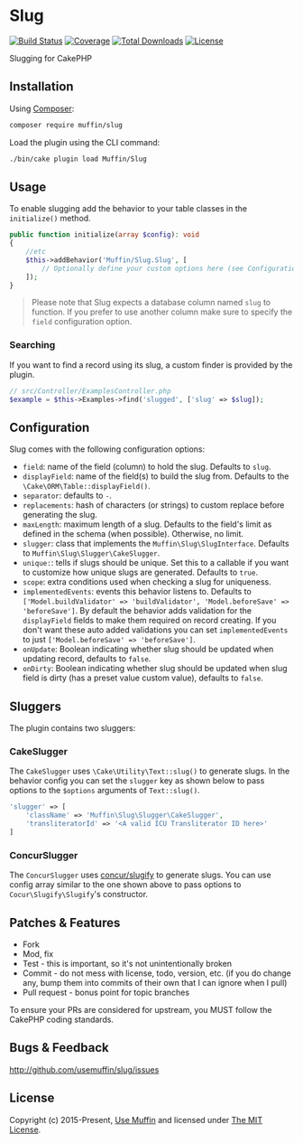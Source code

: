 # Slug

[![Build Status](https://img.shields.io/travis/UseMuffin/Slug/master.svg?style=flat-square)](https://travis-ci.org/UseMuffin/Slug)
[![Coverage](https://img.shields.io/codecov/c/github/UseMuffin/Slug/master.svg?style=flat-square)](https://codecov.io/github/UseMuffin/Slug)
[![Total Downloads](https://img.shields.io/packagist/dt/muffin/slug.svg?style=flat-square)](https://packagist.org/packages/muffin/slug)
[![License](https://img.shields.io/badge/license-MIT-blue.svg?style=flat-square)](LICENSE)

Slugging for CakePHP

## Installation

Using [Composer][composer]:

```bash
composer require muffin/slug
```

Load the plugin using the CLI command:

```bash
./bin/cake plugin load Muffin/Slug
```

## Usage
To enable slugging add the behavior to your table classes in the
`initialize()` method.

```php
public function initialize(array $config): void
{
    //etc
    $this->addBehavior('Muffin/Slug.Slug', [
        // Optionally define your custom options here (see Configuration)
    ]);
}
```

> Please note that Slug expects a database column named `slug` to function.
> If you prefer to use another column make sure to specify the `field`
> configuration option.

### Searching
If you want to find a record using its slug, a custom finder is provided by the plugin.

```php
// src/Controller/ExamplesController.php
$example = $this->Examples->find('slugged', ['slug' => $slug]);
```

## Configuration

Slug comes with the following configuration options:

- `field`: name of the field (column) to hold the slug. Defaults to `slug`.
- `displayField`: name of the field(s) to build the slug from. Defaults to
     the `\Cake\ORM\Table::displayField()`.
- `separator`: defaults to `-`.
- `replacements`: hash of characters (or strings) to custom replace before
 generating the slug.
- `maxLength`: maximum length of a slug. Defaults to the field's limit as
 defined in the schema (when possible). Otherwise, no limit.
- `slugger`: class that implements the `Muffin\Slug\SlugInterface`. Defaults
 to `Muffin\Slug\Slugger\CakeSlugger`.
- `unique:`: tells if slugs should be unique. Set this to a callable if you
 want to customize how unique slugs are generated. Defaults to `true`.
- `scope`: extra conditions used when checking a slug for uniqueness.
- `implementedEvents`: events this behavior listens to. Defaults to
  `['Model.buildValidator' => 'buildValidator', 'Model.beforeSave' => 'beforeSave']`.
  By default the behavior adds validation for the `displayField` fields to make
  them required on record creating. If you don't want these auto added validations
  you can set `implementedEvents` to just `['Model.beforeSave' => 'beforeSave']`.
- `onUpdate`: Boolean indicating whether slug should be updated when updating
  record, defaults to `false`.
- `onDirty`: Boolean indicating whether slug should be updated when slug field
  is dirty (has a preset value custom value), defaults to `false`.

## Sluggers

The plugin contains two sluggers:

### CakeSlugger

The `CakeSlugger` uses `\Cake\Utility\Text::slug()` to generate slugs. In the
behavior config you can set the `slugger` key as shown below to pass options to
the `$options` arguments of `Text::slug()`.

```php
'slugger' => [
    'className' => 'Muffin\Slug\Slugger\CakeSlugger',
    'transliteratorId' => '<A valid ICU Transliterator ID here>'
]
```

### ConcurSlugger

The `ConcurSlugger` uses [concur/slugify](https://github.com/cocur/slugify) to generate slugs.
You can use config array similar to the one shown above to pass options to
`Cocur\Slugify\Slugify`'s constructor.

## Patches & Features

* Fork
* Mod, fix
* Test - this is important, so it's not unintentionally broken
* Commit - do not mess with license, todo, version, etc. (if you do change any, bump them into commits of
their own that I can ignore when I pull)
* Pull request - bonus point for topic branches

To ensure your PRs are considered for upstream, you MUST follow the CakePHP coding standards.

## Bugs & Feedback

http://github.com/usemuffin/slug/issues

## License

Copyright (c) 2015-Present, [Use Muffin][muffin] and licensed under [The MIT License][mit].

[cakephp]:http://cakephp.org
[composer]:http://getcomposer.org
[mit]:http://www.opensource.org/licenses/mit-license.php
[muffin]:http://usemuffin.com
